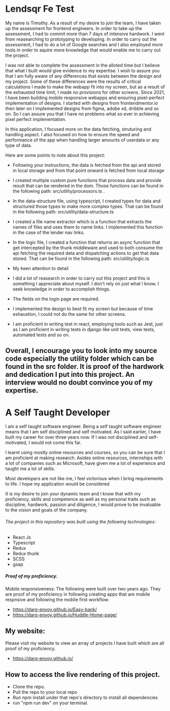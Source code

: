 # Lendsqr Fe Test

 My name is Timothy. As a result of my desire to join the team, I have taken up the assessment for frontend engineers. In order to take up the assessment, I had to commit more than 7 days of intensive hardwork. I went from reasearching to prototyping to developing. In order to carry out the assessment, I had to do a lot of Google searches and I also employed more tools in order to aquire more knowledge that would enable me to carry out the project. 

I was not able to complete the assessment in the alloted time but I believe that what I built would give evidence to my expertise.
I wish to assure you that I am fully aware of any differences that exists between the design and my project. Some of these differences were the results of critical calculations I made to make the webapp fit into my screen, but as a result of the exhausted time limit, I made no provisions for other screens. Since 2021, I have been building mobile responsive webapps and ensuring pixel-perfect implementation of designs.
I started with designs from frontendmentor.io then later on I implemented designs from figma, adobe xd, dribble and so on. So I can assure you that I have no problems what so ever in achieving pixel perfect implementation. 

In this application, I focused more on the data fetching, struturing and handling aspect. I also focused on how to ensure the speed and performance of the app when handling larger amounts of userdata or any type of data.  

Here are some points to note about this project:
- Following your instructions, the data is fetched from the api and stored in local storage and from that point onward is fetched from local storage 

- I created multiple custom pure functions that process data and provide result that can be rendered in the dom. Those functions can be found in the following path: src/utility/processors.ts . 

- In the data-structure file, using typescript, I created types for data and structured those types to make more complex types. That can be found in the following path: src/utility/data-structure.ts 

- I created a file name extractor which is a function that extracts the names of files and uses them to name links. I implemented this function in the case of the lender nav links.

- In the logic file, I created a function that returns an async function that get intercepted by the thunk middleware and used to both consume the api fetching the required data and dispatching actions to get that data stored. That can be found in the following path: src/utility/logic.ts

- My keen attention to detail 

- I did a lot of reasearch in order to carry out this project and this is something I appreciate about myself. I don't rely on just what I know. I seek knowledge in order to accomplish things.

- The fields on the login page are required.

- I implemented the design to best fit my screen but because of time exhaustion, I could not do the same for other screens.

- I am proficient in writing test in react, employing tools such as Jest, just as I am proficient in writing tests in django like unit tests, view tests, automated tests and so on. 

## Overall, I encourage you to look into my source code especially the utility folder which can be found in the src folder. It is proof of the hardwork and dedication I put into this project. An interview would no doubt convince you of my expertise.




# A Self Taught Developer
   I am a self taught software engineer. Being a self taught software engineer means that I am self disciplined and self motivated. As I said earlier, I have built my career for over three years now. If I was not disciplined and self-motivated, I would not come this far.

   I learnt using mostly online resources and courses, so you can be sure that I am proficient at making research. Asides online resources, internships with a lot of companies such as Microsoft, have given me a lot of experience and taught me a lot of skills.

   Most developers are not like me, I feel victorious when I bring requirements to life. I hope my application would be considered  

   It is my desire to join your dynamic team and I know that with my proficiency, skills and competence as well as my personal traits such as discipline, hardwork, passion and diligence, I would prove to be invaluable to the vision and goals of the company.


###### The project in  this repository was built using the following technologies:
- React Js
- Typescript
- Redux
- Redux thunk
- SCSS
- gsap 

##### Proof of my proficiency.
Mobile responsiveness:  The following were built over two years ago. They are proof of my proficiency in following creating apps that are mobile respnsive and following the mobile first workflow:

- https://darq-envoy.github.io/Easy-bank/
- https://darq-envoy.github.io/Huddle-Home-page/

## My website:
Please visit my website to view an array of projects I have built which are all proof of my proficiency.
- https://darq-envoy.github.io/

## How to access the live rendering of this project.
- Clone the repo.
- Pull the repo to your local repo
- Run npm install under that repo's directory to install all dependencies
- run "npm run dev" on your terminal.
